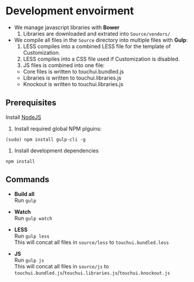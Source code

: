 # Development envoirment
* We manage javascript libraries with **Bower**
  1. Libraries are downloaded and extrated into ``Source/vendors/``
* We compile all files in the `Source` directory into multiple files with **Gulp**:
  1. LESS compiles into a combined LESS file for the template of Customization.
  1. LESS compiles into a CSS file used if Customization is disabled.
  1. JS files is combined into one file:
    - Core files is written to touchui.bundled.js
    - Libraries is written to touchui.libraries.js
    - Knockout is written to touchui.libraries.js


## Prerequisites
Install [NodeJS](http://www.nodejs.org/)

1. Install required global NPM plguins:
```
(sudo) npm install gulp-cli -g
```

1. Install development dependencies
```
npm install
```

## Commands
- **Build all**  
Run `gulp`

- **Watch**  
Run `gulp watch`

- **LESS**  
Run `gulp less`  
This will concat all files in `source/less` to `touchui.bundled.less`

- **JS**  
Run `gulp js`  
This will concat all files in `source/js` to `touchui.bundled.js`/`touchui.libraries.js`/`touchui.knockout.js`
